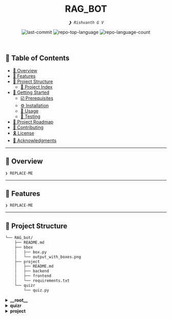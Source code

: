 <p align="center"><h1 align="center">RAG_BOT</h1></p>
<p align="center">
	<em><code>❯ Rishvanth G V</code></em>
</p>
<p align="center">
	<img src="https://img.shields.io/github/last-commit/beepboop1212/RAG_bot?style=default&logo=git&logoColor=white&color=0080ff" alt="last-commit">
	<img src="https://img.shields.io/github/languages/top/beepboop1212/RAG_bot?style=default&color=0080ff" alt="repo-top-language">
	<img src="https://img.shields.io/github/languages/count/beepboop1212/RAG_bot?style=default&color=0080ff" alt="repo-language-count">
</p>
<p align="center"><!-- default option, no dependency badges. -->
</p>
<p align="center">
	<!-- default option, no dependency badges. -->
</p>
<br>

## 🔗 Table of Contents

- [📍 Overview](#-overview)
- [👾 Features](#-features)
- [📁 Project Structure](#-project-structure)
  - [📂 Project Index](#-project-index)
- [🚀 Getting Started](#-getting-started)
  - [☑️ Prerequisites](#-prerequisites)
  - [⚙️ Installation](#-installation)
  - [🤖 Usage](#🤖-usage)
  - [🧪 Testing](#🧪-testing)
- [📌 Project Roadmap](#-project-roadmap)
- [🔰 Contributing](#-contributing)
- [🎗 License](#-license)
- [🙌 Acknowledgments](#-acknowledgments)

---

## 📍 Overview

<code>❯ REPLACE-ME</code>

---

## 👾 Features

<code>❯ REPLACE-ME</code>

---

## 📁 Project Structure

```sh
└── RAG_bot/
    ├── README.md
    ├── bbox
    │   ├── box.py
    │   └── output_with_boxes.png
    ├── project
    │   ├── README.md
    │   ├── backend
    │   ├── frontend
    │   └── requirements.txt
    └── quizr
        └── quiz.py
```


<details> <!-- __root__ Submodule -->
	<summary><b>__root__</b></summary>
	<blockquote>
		<table>
		</table>
	</blockquote>
</details>

<details> <!-- quizr Submodule -->
	<summary><b>quizr</b></summary>
	<blockquote>
		<table>
		<tr>
			<td><b><a href='https://github.com/beepboop1212/RAG_bot/blob/master/quizr/quiz.py'>quiz.py</a></b></td>
			<td><code>The main Streamlit application file for the Quizzer App. Handles UI, URL input, web scraping, and LLM interaction.</code></td>
		</tr>
		</table>
	</blockquote>
</details>

<details> <!-- project Submodule -->
	<summary><b>project</b></summary>
	<blockquote>
		<table>
		<tr>
			<td><b><a href='https://github.com/beepboop1212/RAG_bot/blob/master/project/requirements.txt'>requirements.txt</a></b></td>
			<td><code>Lists all Python dependencies for the RAG Bot project (both frontend and backend).</code></td>
		</tr>
		</table>

		- 📁 project  
  - 📄 [requirements.txt](https://github.com/beepboop1212/RAG_bot/blob/master/project/requirements.txt)  
    <sub><code>Lists all Python dependencies for the RAG Bot project (both frontend and backend).</code></sub>

  - 📁 backend  
    - 📄 [run_backend.py](https://github.com/beepboop1212/RAG_bot/blob/master/project/backend/run_backend.py)  
      <sub><code>Entry point to launch the FastAPI backend server using Uvicorn.</code></sub>

    - 📁 app  
      - 📄 [main.py](https://github.com/beepboop1212/RAG_bot/blob/master/project/backend/app/main.py)  
        <sub><code>The core FastAPI application instance. Mounts the main API router and configures middleware.</code></sub>

      - 📁 schemas  
        - 📄 [user.py](https://github.com/beepboop1212/RAG_bot/blob/master/project/backend/app/schemas/user.py)  
          <sub><code>Pydantic schema defining the data model and validation rules for a User.</code></sub>
        - 📄 [session.py](https://github.com/beepboop1212/RAG_bot/blob/master/project/backend/app/schemas/session.py)  
          <sub><code>Pydantic schema for a chat Session, linking messages to a user.</code></sub>
        - 📄 [message.py](https://github.com/beepboop1212/RAG_bot/blob/master/project/backend/app/schemas/message.py)  
          <sub><code>Pydantic schema for a single Message within a chat session.</code></sub>

      - 📁 core  
        - 📄 [config.py](https://github.com/beepboop1212/RAG_bot/blob/master/project/backend/app/core/config.py)  
          <sub><code>Loads secrets like API keys and database URLs from environment variables.</code></sub>

      - 📁 services  
        - 📄 [chat_service.py](https://github.com/beepboop1212/RAG_bot/blob/master/project/backend/app/services/chat_service.py)  
          <sub><code>Business logic for RAG pipeline, chat processing, and LLM calls.</code></sub>

      - 📁 api  
        - 📁 v1  
          - 📄 [api.py](https://github.com/beepboop1212/RAG_bot/blob/master/project/backend/app/api/v1/api.py)  
            <sub><code>Main API router (v1) that includes sub-routers (chat, users, sessions).</code></sub>
          - 📁 endpoints  
            - 📄 [sessions.py](https://github.com/beepboop1212/RAG_bot/blob/master/project/backend/app/api/v1/endpoints/sessions.py)  
              <sub><code>Endpoints for chat session creation, retrieval, and management.</code></sub>
            - 📄 [chat.py](https://github.com/beepboop1212/RAG_bot/blob/master/project/backend/app/api/v1/endpoints/chat.py)  
              <sub><code>Handles incoming messages and returns LLM-generated responses.</code></sub>
            - 📄 [users.py](https://github.com/beepboop1212/RAG_bot/blob/master/project/backend/app/api/v1/endpoints/users.py)  
              <sub><code>User-related endpoints like creation and lookup.</code></sub>

      - 📁 db  
        - 📄 [database.py](https://github.com/beepboop1212/RAG_bot/blob/master/project/backend/app/db/database.py)  
          <sub><code>Sets up the database engine and session management.</code></sub>
        - 📄 [crud.py](https://github.com/beepboop1212/RAG_bot/blob/master/project/backend/app/db/crud.py)  
          <sub><code>CRUD operations to interact with DB tables.</code></sub>
        - 📄 [models.py](https://github.com/beepboop1212/RAG_bot/blob/master/project/backend/app/db/models.py)  
          <sub><code>Defines the SQLAlchemy ORM models.</code></sub>

  - 📁 frontend  
    - 📄 [app.py](https://github.com/beepboop1212/RAG_bot/blob/master/project/frontend/app.py)  
      <sub><code>Streamlit UI for the RAG Bot's chat interface.</code></sub>
    - 📄 [api_client.py](https://github.com/beepboop1212/RAG_bot/blob/master/project/frontend/api_client.py)  
      <sub><code>Communicates between frontend and FastAPI backend.</code></sub>

<details> <!-- bbox Submodule -->
	<summary><b>bbox</b></summary>
	<blockquote>
		<table>
		<tr>
			<td><b><a href='https://github.com/beepboop1212/RAG_bot/blob/master/bbox/box.py'>box.py</a></b></td>
			<td><code>The script for the Bounding Box generator. Contains logic to call the multimodal LLM, parse coordinates, and draw boxes on the image.</code></td>
		</tr>
		</table>
	</blockquote>
</details>


---
## 🚀 Getting Started

### ☑️ Prerequisites

Before getting started with RAG_bot, ensure your runtime environment meets the following requirements:

- **Programming Language:** Python
- **Package Manager:** Pip


### ⚙️ Installation

Install RAG_bot using one of the following methods:

**Build from source:**

1. Clone the RAG_bot repository:
```sh
❯ git clone https://github.com/beepboop1212/RAG_bot
```

2. Navigate to the project directory:
```sh
❯ cd RAG_bot
```

3. Install the project dependencies:


**Using `pip`** &nbsp; [<img align="center" src="https://img.shields.io/badge/Pip-3776AB.svg?style={badge_style}&logo=pypi&logoColor=white" />](https://pypi.org/project/pip/)

```sh
❯ pip install -r project/requirements.txt
```




### 🤖 Usage
Run RAG_bot using the following command:
**Using `pip`** &nbsp; [<img align="center" src="https://img.shields.io/badge/Pip-3776AB.svg?style={badge_style}&logo=pypi&logoColor=white" />](https://pypi.org/project/pip/)

```sh
❯ python {entrypoint}
```


### 🧪 Testing
Run the test suite using the following command:
**Using `pip`** &nbsp; [<img align="center" src="https://img.shields.io/badge/Pip-3776AB.svg?style={badge_style}&logo=pypi&logoColor=white" />](https://pypi.org/project/pip/)

```sh
❯ pytest
```


---
## 📌 Project Roadmap

- [1] **`RAG Bot`**:
    Dockerize the frontend and backend for easy deployment.
    Implement user authentication and authorization.
    Add support for more data sources (PDFs, DOCX) for the RAG pipeline.
  
- [2] **`Quizzer App`**: 
    Allow users to upload documents (PDF, DOCX) in addition to URLs.
    Add options for different quiz types (e.g., multiple choice, true/false).
    Implement a scoring and feedback mechanism.
  
- [3] **`Bounding Box Generator`**:
    Experiment with different multimodal models to improve accuracy.
    Create a hybrid system that uses a traditional CV model for initial detection and an LLM for refinement.
    Develop a Streamlit interface for interactive image uploads.

---

## 🔰 Contributing

- **💬 [Join the Discussions](https://github.com/beepboop1212/RAG_bot/discussions)**: Share your insights, provide feedback, or ask questions.
- **🐛 [Report Issues](https://github.com/beepboop1212/RAG_bot/issues)**: Submit bugs found or log feature requests for the `RAG_bot` project.
- **💡 [Submit Pull Requests](https://github.com/beepboop1212/RAG_bot/blob/main/CONTRIBUTING.md)**: Review open PRs, and submit your own PRs.

<details closed>
<summary>Contributing Guidelines</summary>

1. **Fork the Repository**: Start by forking the project repository to your github account.
2. **Clone Locally**: Clone the forked repository to your local machine using a git client.
   ```sh
   git clone https://github.com/beepboop1212/RAG_bot
   ```
3. **Create a New Branch**: Always work on a new branch, giving it a descriptive name.
   ```sh
   git checkout -b new-feature-x
   ```
4. **Make Your Changes**: Develop and test your changes locally.
5. **Commit Your Changes**: Commit with a clear message describing your updates.
   ```sh
   git commit -m 'Implemented new feature x.'
   ```
6. **Push to github**: Push the changes to your forked repository.
   ```sh
   git push origin new-feature-x
   ```
7. **Submit a Pull Request**: Create a PR against the original project repository. Clearly describe the changes and their motivations.
8. **Review**: Once your PR is reviewed and approved, it will be merged into the main branch. Congratulations on your contribution!
</details>

<details closed>
<summary>Contributor Graph</summary>
<br>
<p align="left">
   <a href="https://github.com{/beepboop1212/RAG_bot/}graphs/contributors">
      <img src="https://contrib.rocks/image?repo=beepboop1212/RAG_bot">
   </a>
</p>
</details>

---

## 🎗 License

This project is not licensed

---

## 🙌 Acknowledgments

Cyces Team

---
